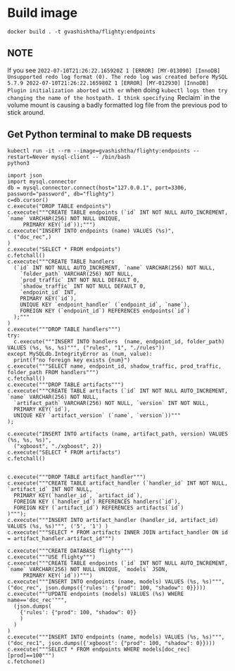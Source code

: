 # Build image

`docker build . -t gvashishtha/flighty:endpoints`

## NOTE

If you see `2022-07-10T21:26:22.165920Z 1 [ERROR] [MY-013090] [InnoDB] Unsupported redo log format (0). The redo log was created before MySQL 5.7.9 2022-07-10T21:26:22.165980Z 1 [ERROR] [MY-012930] [InnoDB] Plugin initialization aborted with er` when doing `kubectl logs then try changing the name of the hostpath. I think specifying `Reclaim` in the volume mount is causing a badly formatted log file from the previous pod to stick around.

## Get Python terminal to make DB requests

```
kubectl run -it --rm --image=gvashishtha/flighty:endpoints --restart=Never mysql-client -- /bin/bash
python3

```

```{python}
import json
import mysql.connector
db = mysql.connector.connect(host="127.0.0.1", port=3306, password="password", db="flighty")
c=db.cursor()
c.execute("DROP TABLE endpoints")
c.execute("""CREATE TABLE endpoints (`id` INT NOT NULL AUTO_INCREMENT, `name` VARCHAR(256) NOT NULL UNIQUE,
     PRIMARY KEY(`id`));""")
c.execute("INSERT INTO endpoints (name) VALUES (%s)",
  ("doc_rec",)
)
c.execute("SELECT * FROM endpoints")
c.fetchall()
c.execute("""CREATE TABLE handlers
  (`id` INT NOT NULL AUTO_INCREMENT, `name` VARCHAR(256) NOT NULL,
    `folder_path` VARCHAR(256) NOT NULL,
    `prod_traffic` INT NOT NULL DEFAULT 0,
    `shadow_traffic` INT NOT NULL DEFAULT 0,
    `endpoint_id` INT,
    PRIMARY KEY(`id`),
    UNIQUE KEY `endpoint_handler` (`endpoint_id`, `name`),
    FOREIGN KEY (`endpoint_id`) REFERENCES endpoints(`id`)
  );"""
)
c.execute("""DROP TABLE handlers""")
try:
  c.execute("""INSERT INTO handlers  (name, endpoint_id, folder_path) VALUES (%s, %s, %s)""", ("rules", "1", "./rules"))
except MySQLdb.IntegrityError as (num, value):
  print(f"no foreign key exists {num}")
c.execute("""SELECT name, endpoint_id, shadow_traffic, prod_traffic, folder_path FROM handlers""")
c.fetchall()
c.execute("""DROP TABLE artifacts""")
c.execute("""CREATE TABLE artifacts (`id` INT NOT NULL AUTO_INCREMENT, `name` VARCHAR(256) NOT NULL,
  `artifact_path` VARCHAR(256) NOT NULL, `version` INT NOT NULL,
  PRIMARY KEY(`id`),
  UNIQUE KEY `artifact_version` (`name`, `version`))"""
);

c.execute("INSERT INTO artifacts (name, artifact_path, version) VALUES (%s, %s, %s)",
  ("xgboost", "./xgboost", 2))
c.execute("SELECT * FROM artifacts")
c.fetchall()


c.execute("""DROP TABLE artifact_handler""")
c.execute("""CREATE TABLE artifact_handler (`handler_id` INT NOT NULL, `artifact_id` INT NOT NULL,
  PRIMARY KEY(`handler_id`, `artifact_id`),
  FOREIGN KEY (`handler_id`) REFERENCES handlers(`id`),
  FOREIGN KEY (`artifact_id`) REFERENCES artifacts(`id`)
)""");
c.execute("""INSERT INTO artifact_handler (handler_id, artifact_id) VALUES (%s, %s)""", ('5', '1') )
c.execute("""SELECT * FROM artifacts INNER JOIN artifact_handler ON id = artifact_handler.artifact_id""")

c.execute("""CREATE DATABASE flighty""")
c.execute("""USE flighty""")
c.execute("""CREATE TABLE endpoints (`id` INT NOT NULL AUTO_INCREMENT, `name` VARCHAR(256) NOT NULL UNIQUE, `models` JSON,
     PRIMARY KEY(`id`))""")
c.execute("""INSERT INTO endpoints (name, models) VALUES (%s, %s)""", ("doc_rec", json.dumps({'rules': {"prod": 100, "shadow": 0}})))
c.execute("""UPDATE endpoints (models) VALUES (%s) WHERE name=='doc_rec'""",
  (json.dumps(
    {'rules': {"prod": 100, "shadow": 0}}
    )
  )
)
c.execute("""INSERT INTO endpoints (name, models) VALUES (%s, %s)""", ("doc_rec1", json.dumps({'xgboost': {"prod": 100, "shadow": 0}})))
c.execute("""SELECT * FROM endpoints WHERE models[doc_rec][prod]==100""")
c.fetchone()
```
